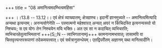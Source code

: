 +++
title = "08 अमानित्वमदम्भित्वमहिंसा"

+++
।।13.8 -- 13.12।। एवं क्षेत्रं व्याख्यातम्; क्षेत्रज्ञश्च। इदानीं
ज्ञानमुच्यते -- अमानित्वमित्यादि अन्यथा इत्यन्तम्। अनन्ययोगेनेति --
परमात्मनो महेश्वारत् अन्यत् अपरं न किंचिदस्ति इत्यनन्यरूपो यो निश्चयः; स
एव योगः तेन निश्चयेन मयि भक्तिः। अत एव सा न कदाचित् व्यभिचरति;
व्यभिचारहेतुत्वाभिमतानां +++(S;;N -- त्वाभिगतानाम्)+++ कामनानामभावात्; तासामपि
वा चित्तवृत्त्यन्तररूपाणां तदेकमयत्त्वात्। एवं सर्वत्रानुसन्धेयम्।
एतद्विपरीतम् अज्ञानम् यथा मानित्वादीनि।
